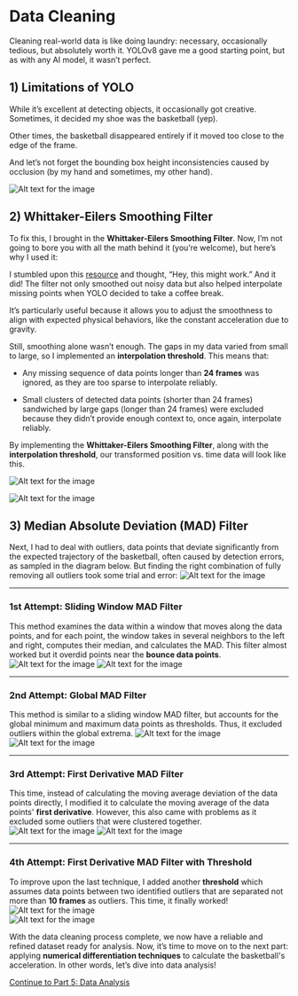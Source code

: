 # Data Cleaning
Cleaning real-world data is like doing laundry: necessary, occasionally tedious, but absolutely worth it. YOLOv8 gave me a good starting point, but as with any AI model, it wasn’t perfect. 


## 1) Limitations of YOLO

While it’s excellent at detecting objects, it occasionally got creative. Sometimes, it decided my shoe was the basketball (yep). 

Other times, the basketball disappeared entirely if it moved too close to the edge of the frame. 

And let’s not forget the bounding box height inconsistencies caused by occlusion (by my hand and sometimes, my other hand). 

![Alt text for the image](images/limit.png)

## 2) Whittaker-Eilers Smoothing Filter
To fix this, I brought in the **Whittaker-Eilers Smoothing Filter**. Now, I’m not going to bore you with all the math behind it (you’re welcome), but here’s why I used it: 

I stumbled upon this [resource](https://towardsdatascience.com/the-perfect-way-to-smooth-your-noisy-data-4f3fe6b44440) and thought, “Hey, this might work.” And it did! The filter not only smoothed out noisy data but also helped interpolate missing points when YOLO decided to take a coffee break.

It’s particularly useful because it allows you to adjust the smoothness to align with expected physical behaviors, like the constant acceleration due to gravity.

Still, smoothing alone wasn’t enough. The gaps in my data varied from small to large, so I implemented an **interpolation threshold**. This means that:

- Any missing sequence of data points longer than **24 frames** was ignored, as they are too sparse to interpolate reliably. 

- Small clusters of detected data points (shorter than 24 frames) sandwiched by large gaps (longer than 24 frames) were excluded because they didn’t provide enough context to, once again, interpolate reliably. 

By implementing the **Whittaker-Eilers Smoothing Filter**, along with the **interpolation threshold**, our transformed position vs. time data will look like this.

![Alt text for the image](images/3.2.png)

![Alt text for the image](images/3.3.png)

## 3) Median Absolute Deviation (MAD) Filter
Next, I had to deal with outliers, data points that deviate significantly from the expected trajectory of the basketball, often caused by detection errors, as sampled in the diagram below. But finding the right combination of fully removing all outliers took some trial and error:
![Alt text for the image](images/outliers.png)

---

### 1st Attempt: Sliding Window MAD Filter 
This method examines the data within a window that moves along the data points, and for each point, the window takes in several neighbors to the left and right, computes their median, and calculates the MAD. This filter almost worked but it overdid points near the **bounce data points**.
![Alt text for the image](images/3.6_a.png)
![Alt text for the image](images/3.6_b.png)

---

### 2nd Attempt: Global MAD Filter 
 This method is similar to a sliding window MAD filter, but accounts for the global minimum and maximum data points as thresholds. Thus, it excluded outliers within the global extrema.
![Alt text for the image](images/3.7a.png)
![Alt text for the image](images/3.7b.png)

---

### 3rd Attempt: First Derivative MAD Filter 
This time, instead of calculating the moving average deviation of the data points directly, I modified it to calculate the moving average of the data points' **first derivative**. However, this also came with problems as it excluded some outliers that were clustered together.
![Alt text for the image](images/3.8a.png)
![Alt text for the image](images/3.8b.png)

---

### 4th Attempt: First Derivative MAD Filter with Threshold
To improve upon the last technique, I added another **threshold** which assumes data points between two identified outliers that are separated not more than **10 frames** as outliers. This time, it finally worked! 
![Alt text for the image](images/3.9a.png)   
![Alt text for the image](images/3.9b.png)

With the data cleaning process complete, we now have a reliable and refined dataset ready for analysis. Now, it’s time to move on to the next part: applying **numerical differentiation techniques** to calculate the basketball's acceleration. In other words, let’s dive into data analysis!

[Continue to Part 5: Data Analysis](part5.md)

   
   
   
